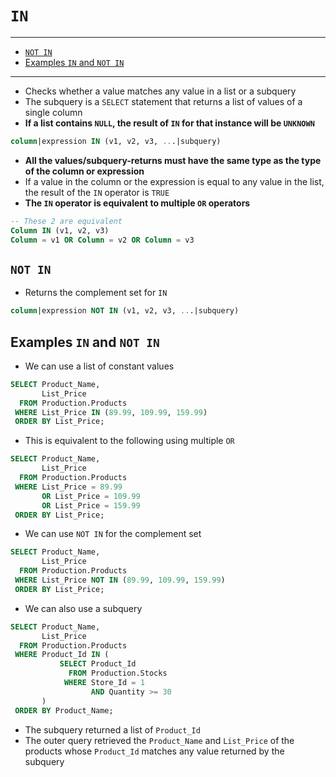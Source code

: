 # `IN`

---

- [`NOT IN`](#not-in)
- [Examples `IN` and `NOT IN`](#examples-in-and-not-in)

---

- Checks whether a value matches any value in a list or a subquery
- The subquery is a `SELECT` statement that returns a list of values of a single column
- **If a list contains `NULL`, the result of `IN` for that instance will be `UNKNOWN`**

```sql
column|expression IN (v1, v2, v3, ...|subquery)
```

- **All the values/subquery-returns must have the same type as the type of the column or expression**
- If a value in the column or the expression is equal to any value in the list, the result of the `IN` operator is `TRUE`
- **The `IN` operator is equivalent to multiple `OR` operators**

```sql
-- These 2 are equivalent
Column IN (v1, v2, v3)
Column = v1 OR Column = v2 OR Column = v3
```

## `NOT IN`

- Returns the complement set for `IN`

```sql
column|expression NOT IN (v1, v2, v3, ...|subquery)
```

## Examples `IN` and `NOT IN`

- We can use a list of constant values

```sql
SELECT Product_Name,
       List_Price
  FROM Production.Products
 WHERE List_Price IN (89.99, 109.99, 159.99)
 ORDER BY List_Price;
```

- This is equivalent to the following using multiple `OR`

```sql
SELECT Product_Name,
       List_Price
  FROM Production.Products
 WHERE List_Price = 89.99
       OR List_Price = 109.99
       OR List_Price = 159.99
 ORDER BY List_Price;
```

- We can use `NOT IN` for the complement set

```sql
SELECT Product_Name,
       List_Price
  FROM Production.Products
 WHERE List_Price NOT IN (89.99, 109.99, 159.99)
 ORDER BY List_Price;
```

- We can also use a subquery

```sql
SELECT Product_Name,
       List_Price
  FROM Production.Products
 WHERE Product_Id IN (
           SELECT Product_Id
             FROM Production.Stocks
            WHERE Store_Id = 1
                  AND Quantity >= 30
       )
 ORDER BY Product_Name;
```

- The subquery returned a list of `Product_Id`
- The outer query retrieved the `Product_Name` and `List_Price` of the products whose `Product_Id` matches any value returned by the subquery
